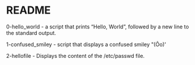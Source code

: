 # README 
0-hello_world - a script that prints “Hello, World”, followed by a new line to the standard output.

1-confused_smiley - script that displays a confused smiley "(Ôo)'

2-hellofile - Displays the content of the /etc/passwd file.